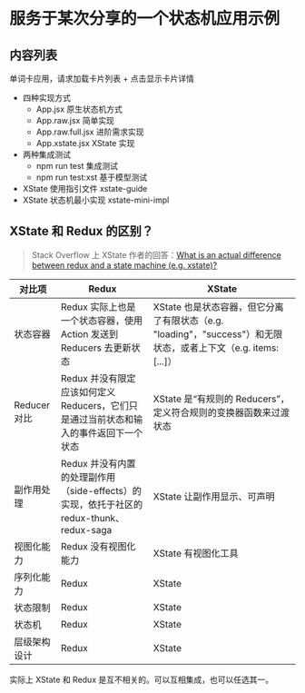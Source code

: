 # 服务于某次分享的一个状态机应用示例

## 内容列表

单词卡应用，请求加载卡片列表 + 点击显示卡片详情

- 四种实现方式
  - App.jsx 原生状态机方式
  - App.raw.jsx 简单实现
  - App.raw.full.jsx 进阶需求实现
  - App.xstate.jsx XState 实现
- 两种集成测试
  - npm run test 集成测试
  - npm run test:xst 基于模型测试
- XState 使用指引文件 xstate-guide
- XState 状态机最小实现 xstate-mini-impl

## XState 和 Redux 的区别？

> Stack Overflow 上 XState 作者的回答：[What is an actual difference between redux and a state machine (e.g. xstate)?](https://stackoverflow.com/questions/54482695/what-is-an-actual-difference-between-redux-and-a-state-machine-e-g-xstate)

| 对比项       | Redux | XState |
| ------------ | ----- | ------ |
| 状态容器     | Redux 实际上也是一个状态容器，使用 Action 发送到 Reducers 去更新状态  | XState 也是状态容器，但它分离了有限状态（e.g. "loading"，"success"）和无限状态，或者上下文（e.g. items: [...]） |
| Reducer 对比 | Redux 并没有限定应该如何定义 Reducers，它们只是通过当前状态和输入的事件返回下一个状态 | XState 是“有规则的 Reducers”，定义符合规则的变换器函数来过渡状态 |
| 副作用处理   | Redux 并没有内置的处理副作用（side-effects）的实现，依托于社区的 redux-thunk、redux-saga | XState 让副作用显示、可声明 |
| 视图化能力   | Redux 没有视图化能力 | XState 有视图化工具  |
| 序列化能力   | Redux | XState |
| 状态限制     | Redux | XState |
| 状态机       | Redux | XState |
| 层级架构设计 | Redux | XState |

实际上 XState 和 Redux 是互不相关的。可以互相集成，也可以任选其一。
